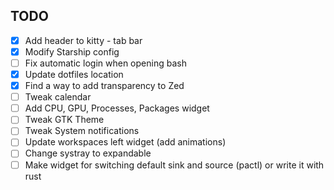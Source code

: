## TODO
- [x] Add header to kitty - tab bar
- [x] Modify Starship config
- [ ] Fix automatic login when opening bash
- [x] Update dotfiles location
- [x] Find a way to add transparency to Zed
- [ ] Tweak calendar
- [ ] Add CPU, GPU, Processes, Packages widget
- [ ] Tweak GTK Theme
- [ ] Tweak System notifications
- [ ] Update workspaces left widget (add animations)
- [ ] Change systray to expandable
- [ ] Make widget for switching default sink and source (pactl) or write it with rust
